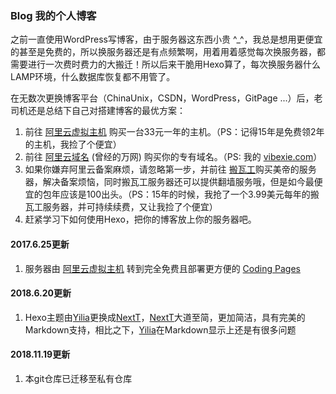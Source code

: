 ### Blog 我的个人博客
之前一直使用WordPress写博客，由于服务器这东西小贵 ^_^，我总是想用更便宜的甚至是免费的，所以换服务器还是有点频繁啊，用着用着感觉每次换服务器，都需要进行一次费时费力的大搬迁！所以后来干脆用Hexo算了，每次换服务器什么LAMP环境，什么数据库恢复都不用管了。

在无数次更换博客平台（ChinaUnix，CSDN，WordPress，GitPage ...）后，老司机还是总结下自己对搭建博客的最优方案：

1. 前往 [阿里云虚拟主机](https://wanwang.aliyun.com/hosting/free/?spm=5176.8060947.436638.1.qhev1c) 购买一台33元一年的主机。（PS：记得15年是免费领2年的主机，我捡了个便宜）
2. 前往 [阿里云域名](https://wanwang.aliyun.com/) (曾经的万网) 购买你的专有域名。（PS: 我的 [vibexie.com](http://vibexie.com/)）
3. 如果你嫌弃阿里云备案麻烦，请忽略第一步，并前往 [搬瓦工](http://www.bandwagonhost.com)购买美帝的服务器，解决备案烦恼，同时搬瓦工服务器还可以提供翻墙服务哦，但是如今最便宜的包年应该是100出头。（PS：15年的时候，我抢了一个3.99美元每年的搬瓦工服务器，并可持续续费，又让我捡了个便宜）
4. 赶紧学习下如何使用Hexo，把你的博客放上你的服务器吧。

#### 2017.6.25更新
1. 服务器由 [阿里云虚拟主机](https://wanwang.aliyun.com/hosting/free/?spm=5176.8060947.436638.1.qhev1c) 转到完全免费且部署更方便的 [Coding Pages](https://coding.net/u/vibexie/p/blog_pages/git)

#### 2018.6.20更新
1. Hexo主题由[Yilia](https://github.com/litten/hexo-theme-yilia/)更换成[NextT](http://theme-next.iissnan.com)，[NextT](http://theme-next.iissnan.com)大道至简，更加简洁，具有完美的Markdown支持，相比之下，[Yilia](https://github.com/litten/hexo-theme-yilia/)在Markdown显示上还是有很多问题

#### 2018.11.19更新
1. 本git仓库已迁移至私有仓库